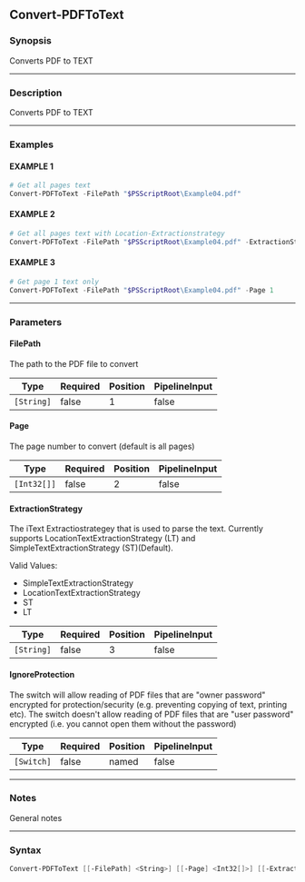 Convert-PDFToText
-----------------




### Synopsis
Converts PDF to TEXT



---


### Description

Converts PDF to TEXT



---


### Examples
#### EXAMPLE 1
```PowerShell
# Get all pages text
Convert-PDFToText -FilePath "$PSScriptRoot\Example04.pdf"
```

#### EXAMPLE 2
```PowerShell
# Get all pages text with Location-Extractionstrategy
Convert-PDFToText -FilePath "$PSScriptRoot\Example04.pdf" -ExtractionStrategy "LT"
```

#### EXAMPLE 3
```PowerShell
# Get page 1 text only
Convert-PDFToText -FilePath "$PSScriptRoot\Example04.pdf" -Page 1
```



---


### Parameters
#### **FilePath**

The path to the PDF file to convert






|Type      |Required|Position|PipelineInput|
|----------|--------|--------|-------------|
|`[String]`|false   |1       |false        |



#### **Page**

The page number to convert (default is all pages)






|Type       |Required|Position|PipelineInput|
|-----------|--------|--------|-------------|
|`[Int32[]]`|false   |2       |false        |



#### **ExtractionStrategy**

The iText Extractiostrategey that is used to parse the text. Currently supports LocationTextExtractionStrategy (LT) and SimpleTextExtractionStrategy (ST)(Default).



Valid Values:

* SimpleTextExtractionStrategy
* LocationTextExtractionStrategy
* ST
* LT






|Type      |Required|Position|PipelineInput|
|----------|--------|--------|-------------|
|`[String]`|false   |3       |false        |



#### **IgnoreProtection**

The switch will allow reading of PDF files that are "owner password" encrypted for protection/security (e.g. preventing copying of text, printing etc).
The switch doesn't allow reading of PDF files that are "user password" encrypted (i.e. you cannot open them without the password)






|Type      |Required|Position|PipelineInput|
|----------|--------|--------|-------------|
|`[Switch]`|false   |named   |false        |





---


### Notes
General notes



---


### Syntax
```PowerShell
Convert-PDFToText [[-FilePath] <String>] [[-Page] <Int32[]>] [[-ExtractionStrategy] <String>] [-IgnoreProtection] [<CommonParameters>]
```
